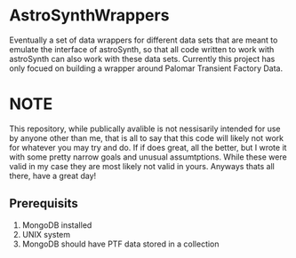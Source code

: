 # AstroSynthWrappers
Eventually a set of data wrappers for different data sets that are meant to emulate the interface of astroSynth, so that all code written to work with astroSynth can also work with these data sets. Currently this project has only focued on building a wrapper around Palomar Transient Factory Data.

# NOTE
This repository, while publically avalible is not nessisarily intended for use by anyone other than me, that is all to say that this code will likely not work for whatever you may try and do. If if does great, all the better, but I wrote it with some pretty narrow goals and unusual assumtptions. While these were valid in my case they are most likely not valid in yours. Anyways thats all there, have a great day!

## Prerequisits
1) MongoDB installed
2) UNIX system
3) MongoDB should have PTF data stored in a collection
